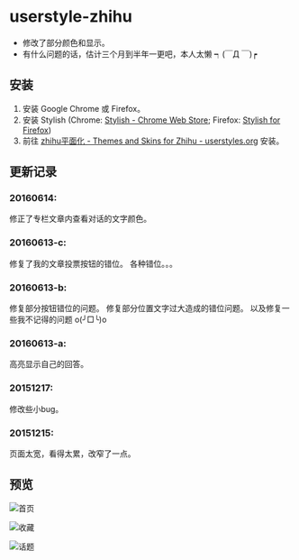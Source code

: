 # userstyle-zhihu

- 修改了部分颜色和显示。
- 有什么问题的话，估计三个月到半年一更吧，本人太懒 ┑(￣Д ￣)┍

## 安装

1. 安装 Google Chrome 或 Firefox。
2. 安装 Stylish (Chrome: [Stylish - Chrome Web Store](https://chrome.google.com/webstore/detail/stylish/fjnbnpbmkenffdnngjfgmeleoegfcffe/); Firefox: [Stylish for Firefox](https://addons.mozilla.org/en-US/firefox/addon/stylish/?src=external-userstyleshome/))
3. 前往 [zhihu平面化 - Themes and Skins for Zhihu - userstyles.org](https://userstyles.org/styles/121696/zhihu) 安装。

## 更新记录

### 20160614:

修正了专栏文章内查看对话的文字颜色。

### 20160613-c:

修复了我的文章投票按钮的错位。 各种错位。。。

### 20160613-b:

修复部分按钮错位的问题。 修复部分位置文字过大造成的错位问题。 以及修复一些我不记得的问题 o(╯□╰)o

### 20160613-a:

高亮显示自己的回答。

### 20151217:

修改些小bug。

### 20151215:

页面太宽，看得太累，改窄了一点。

## 预览

![首页](https://pic2.zhimg.com/62b92b09c8b7f6bfce16222f95137131_r.png)

![收藏](https://pic3.zhimg.com/f6e8a1f12099a3f2b858c9f0184673be_r.jpg)

![话题](https://pic1.zhimg.com/a46e88c31b40b1ac90f228f7c39d565c_r.jpg)
